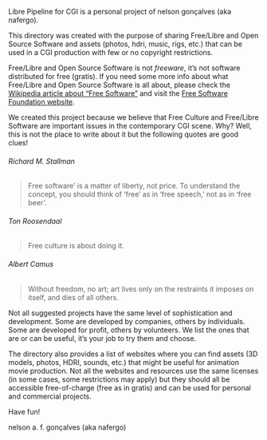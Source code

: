 Libre Pipeline for CGI is a personal project of nelson gonçalves (aka nafergo).

This directory was created with the purpose of sharing Free/Libre and Open Source Software and assets (photos, hdri, music, rigs, etc.) that can be used in a CGI production with few or no copyright restrictions.

Free/Libre and Open Source Software is not _freeware_, it’s not software distributed for free (gratis). If you need some more info about what Free/Libre and Open Source Software is all about, please check the [Wikipedia article about “Free Software”](http://en.wikipedia.org/wiki/Free_software) and visit the [Free Software Foundation website](http://www.fsf.org/).

We created this project because we believe that Free Culture and Free/Libre Software are important issues in the contemporary CGI scene. Why? Well, this is not the place to write about it but the following quotes are good clues!

###### Richard M. Stallman
> Free software’ is a matter of liberty, not price. To understand the concept, you should think of ‘free’ as in ‘free speech,’ not as in ‘free beer’.


###### Ton Roosendaal
> Free culture is about doing it.



###### Albert Camus
> Without freedom, no art; art lives only on the restraints it imposes on itself, and dies of all others.




Not all suggested projects have the same level of sophistication and development. Some are developed by companies, others by individuals. Some are developed for profit, others by volunteers. We list the ones that are or can be useful, it’s your job to try them and choose.

The directory also provides a list of websites where you can find assets (3D models, photos, HDRI, sounds, etc.) that might be useful for animation movie production. Not all the websites and resources use the same licenses (in some cases, some restrictions may apply) but they should all be accessible free-of-charge (free as in gratis) and can be used for personal and commercial projects.

Have fun!

nelson a. f. gonçalves (aka nafergo)
